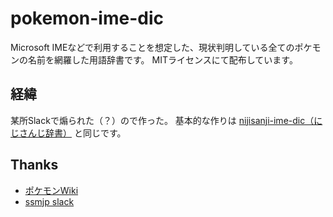 # pokemon-ime-dic

Microsoft IMEなどで利用することを想定した、現状判明している全てのポケモンの名前を網羅した用語辞書です。
MITライセンスにて配布しています。

## 経緯

某所Slackで煽られた（？）ので作った。
基本的な作りは [nijisanji-ime-dic（にじさんじ辞書）](https://github.com/Umichang/nijisanji-ime-dic) と同じです。

## Thanks

- [ポケモンWiki](https://wiki.ポケモン.com/)
- [ssmjp slack](https://ssm.pkan.org/info/slackはじめました%E3%80%82/)
